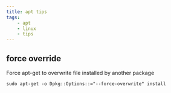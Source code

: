 ```yaml
---
title: apt tips
tags:
    - apt
    - linux
    - tips
---
```


## force override
Force apt-get to overwrite file installed by another package

```
sudo apt-get -o Dpkg::Options::="--force-overwrite" install
```